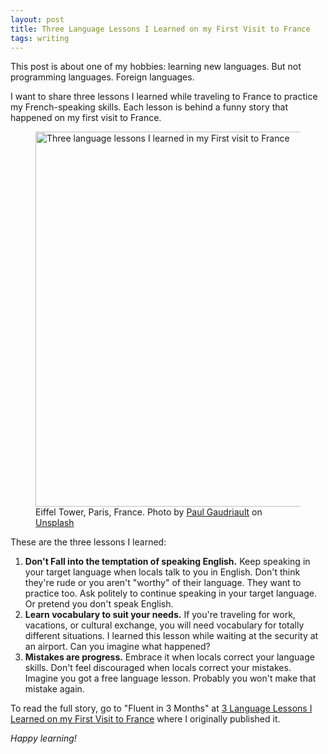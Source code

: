 ```yaml
---
layout: post
title: Three Language Lessons I Learned on my First Visit to France
tags: writing 
---
```


This post is about one of my hobbies: learning new languages. But not programming languages. Foreign languages.

I want to share three lessons I learned while traveling to France to practice my French-speaking skills. Each lesson is behind a funny story that happened on my first visit to France.

<figure>
<img src="https://source.unsplash.com/xzoD4P7Lu7M/600x400" width="600" alt="Three language lessons I learned in my First visit to France" />

<figcaption>Eiffel Tower, Paris, France. <span>Photo by <a href="https://unsplash.com/@pl_gt?utm_source=unsplash&amp;utm_medium=referral&amp;utm_content=creditCopyText">Paul Gaudriault</a> on <a href="https://unsplash.com/s/photos/france?utm_source=unsplash&amp;utm_medium=referral&amp;utm_content=creditCopyText">Unsplash</a></span></figcaption>
</figure>

These are the three lessons I learned:

1. **Don't Fall into the temptation of speaking English.** Keep speaking in your target language when locals talk to you in English. Don't think they're rude or you aren't "worthy" of their language. They want to practice too. Ask politely to continue speaking in your target language. Or pretend you don't speak English.
2. **Learn vocabulary to suit your needs.** If you're traveling for work, vacations, or cultural exchange, you will need vocabulary for totally different situations. I learned this lesson while waiting at the security at an airport. Can you imagine what happened?
3. **Mistakes are progress.** Embrace it when locals correct your language skills. Don't feel discouraged when locals correct your mistakes. Imagine you got a free language lesson. Probably you won't make that mistake again.

To read the full story, go to "Fluent in 3 Months" at [3 Language Lessons I Learned on my First Visit to France](https://www.fluentin3months.com/speaking-french-in-france/) where I originally published it.

_Happy learning!_